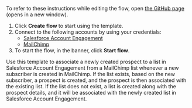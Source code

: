To refer to these instructions while editing the flow, open [the GitHub page](https://github.com/ot4i/app-connect-templates/tree/master/resources/markdown/Associate%20a%20new%20prospect%20to%20a%20list%20in%20Salesforce%20Account%20Engagement%20when%20a%20new%20subscriber%20is%20created%20in%20MailChimp_instructions.md) (opens in a new window).

1. Click **Create flow** to start using the template.
2. Connect to the following accounts by using your credentials:
   - [Salesforce Account Engagement](https://www.ibm.com/docs/en/app-connect/saas?topic=apps-salesforce-account-engagement) 
   - [MailChimp](https://www.ibm.com/docs/en/app-connect/saas?topic=apps-mailchimp)
3. To start the flow, in the banner, click **Start flow**.

Use this template to associate a newly created prospect to a list in Salesforce Account Engagement from a MailChimp list whenever a new subscriber is created in MailChimp. If the list exists, based on the new subscriber, a prospect is created, and the prospect is then associated with the existing list. If the list does not exist, a list is created along with the prospect details, and it will be associated with the newly created list in Salesforce Account Engagement.